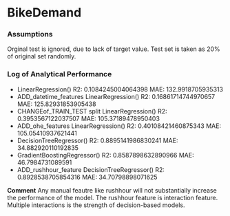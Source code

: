 # BikeDemand

### Assumptions

Orginal test is ignored, due to lack of target value.
Test set is taken as 20% of original set randomly.


### Log of Analytical Performance

- LinearRegression() R2:  0.1084245004064398 MAE:  132.9918705935313
- ADD_datetime_features LinearRegression() R2:  0.16861714744970657 MAE:  125.82931853905438
- CHANGEof_TRAIN_TEST split LinearRegression() R2:  0.3953567122037507 MAE:  105.37189478950403
- ADD_ohe_features LinearRegression() R2:  0.40108421460875343 MAE:  105.05410937621441
- DecisionTreeRegressor() R2:  0.8895141986830241 MAE:  34.882920110192835
- GradientBoostingRegressor() R2:  0.8587898632890966 MAE:  46.7984731089591
- ADD_rushhour_feature DecisionTreeRegressor() R2:  0.8928538705854316 MAE:  34.70798898071625

**Comment**
Any manual feautre like rushhour will not substantially increase the performance of the model. The rushhour feature is interaction feature. Multiple interactions is the strength of decision-based models.
